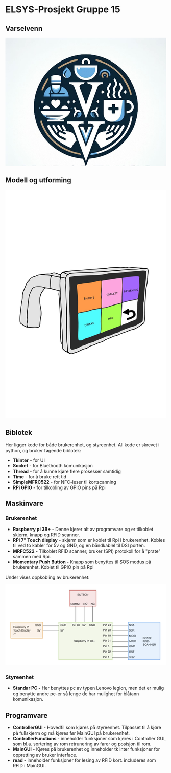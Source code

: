 # ELSYS-Prosjekt Gruppe 15

## Varselvenn

![1714380031943](image/README/1714380031943.png)

## Modell og utforming

![1714380057578](image/README/1714380057578.png)

## Biblotek

Her ligger kode for både brukerenhet, og styreenhet.
All kode er skrevet i python, og bruker føgende biblotek:

- **Tkinter** - for UI
- **Socket** - for Bluethooth komunikasjon
- **Thread** - for å kunne kjøre flere prosesser samtidig
- **Time** - for å bruke rett tid
- **SimpleMFRC522** - for NFC-leser til kortscanning
- **RPi GPIO** - for tilkobling av GPIO pins på Rpi

## Maskinvare

### Brukerenhet

* **Raspberry pi 3B+** - Denne kjører alt av programvare og er tilkoblet skjerm, knapp og RFID scanner.
* **RPi 7" Touch display** - skjerm som er koblet til Rpi i brukerenhet. Kobles til ved to kabler for 5v og GND, og en båndkablel til DSI porten. 
* **MRFC522** -  Tilkoblet RFID scanner, bruker (SPI) protokoll for å "prate" sammen med Rpi.
* **Momentary Push Button -** Knapp som benyttes til SOS modus på brukerenhet. Koblet til GPIO pin på Rpi

Under vises oppkobling av brukerenhet:

![1714379634306](image/README/1714379634306.png)

### Styreenhet

* **Standar PC -** Her benyttes pc av typen Lenovo legion, men det er mulig og benytte andre pc-er så lenge de har mulighet for blåtann komunikasjon. 

## Programvare

* **ControllerGUI -** Hovedfil som kjøres på styreenhet. Tilpasset til å kjøre på fullskjerm og må kjøres før MainGUI på brukerenhet.
* **ControllerFunctions -** inneholder funksjoner som kjøres i Controller GUI, som bl.a. sortering av rom retrunering av farer og posisjon til rom.
* **MainGUI** - Kjøres på brukerenhet og inneholder tk inter funksjoner for oppretting av bruker interface.
* **read** - inneholder funksjoner for lesing av RFID kort. includeres som RFID i MainGUI.

